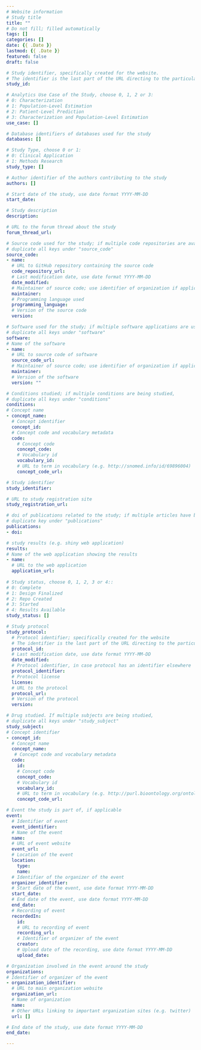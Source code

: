 ```yaml
---
# Website information
# Study title
title: ""
# Do not fill; filled automatically
tags: []
categories: []
date: {{ .Date }}
lastmod: {{ .Date }}
featured: false
draft: false

# Study identifier, specifically created for the website.
# The identifier is the last part of the URL directing to the particular study
study_id: 

# Analytics Use Case of the Study, choose 0, 1, 2 or 3:
# 0: Characterization
# 1: Population-Level Estimation
# 2: Patient-Level Prediction
# 3: Characterization and Population-Level Estimation
use_case: []

# Database identifiers of databases used for the study
databases: []

# Study Type, choose 0 or 1:
# 0: Clinical Application
# 1: Methods Research
study_type: []

# Author identifier of the authors contributing to the study
authors: []

# Start date of the study, use date format YYYY-MM-DD
start_date:

# Study description
description:  

# URL to the forum thread about the study
forum_thread_url: 

# Source code used for the study; if multiple code repositories are available, 
# duplicate all keys under "source_code"
source_code:
- name:
  # URL to GitHub repository containing the source code
  code_repository_url: 
  # Last modification date, use date format YYYY-MM-DD
  date_modified: 
  # Maintainer of source code; use identifier of organization if applicable
  maintainer: 
  # Programming language used
  programming_language: 
  # Version of the source code
  version: 

# Software used for the study; if multiple software applications are used
# duplicate all keys under "software"
software:
# Name of the software
- name:
  # URL to source code of software
  source_code_url:
  # Maintainer of source code; use identifier of organization if applicable.
  maintainer: 
  # Version of the software
  version: ""

# Conditions studied; if multiple conditions are being studied,
# duplicate all keys under "conditions"
conditions:
# Concept name
- concept_name:
  # Concept identifier
  concept_id:
  # Concept code and vocabulary metadata
  code: 
    # Concept code
    concept_code: 
    # Vocabulary id
    vocabulary_id: 
    # URL to term in vocabulary (e.g. http://snomed.info/id/69896004)
    concept_code_url: 

# Study identifier 
study_identifier: 

# URL to study registration site
study_registration_url:

# doi of publications related to the study; if multiple articles have been published,
# duplicate key under "publications"
publications:
- doi:

# study results (e.g. shiny web application)
results:
# Name of the web application showing the results
- name:
  # URL to the web application
  application_url:
  
# Study status, choose 0, 1, 2, 3 or 4:: 
# 0: Complete
# 1: Design Finalized
# 2: Repo Created
# 3: Started
# 4: Results Available
study_status: []

# Study protocol
study_protocol:
  # Protocol identifier; specifically created for the website
  # The identifier is the last part of the URL directing to the particular study protocol
  protocol_id: 
  # Last modification date, use date format YYYY-MM-DD
  date_modified:
  # Protocol identifier, in case protocol has an identifier elsewhere 
  protocol_identifier: 
  # Protocol license
  license:
  # URL to the protocol
  protocol_url:
  # Version of the protocol 
  version: 

# Drug studied. If multiple subjects are being studied,
# duplicate all keys under "study_subject"
study_subject: 
# Concept identifier
- concept_id:
  # Concept name 
  concept_name:
   # Concept code and vocabulary metadata
  code:
    id: 
    # Concept code
    concept_code:
    # Vocabulary id 
    vocabulary_id: 
    # URL to term in vocabulary (e.g. http://purl.bioontology.org/ontology/RXNORM/5521)
    concept_code_url: 

# Event the study is part of, if applicable
event:
  # Identifier of event
  event_identifier: 
  # Name of the event
  name: 
  # URL of event website
  event_url:
  # Location of the event
  location:
    type:
    name:
  # Identifier of the organizer of the event
  organizer_identifier: 
  # Start date of the event, use date format YYYY-MM-DD
  start_date: 
  # End date of the event, use date format YYYY-MM-DD
  end_date:
  # Recording of event 
  recordedIn:
    id:
    # URL to recording of event
    recording_url:
    # Identifier of organizer of the event
    creator:
    # Upload date of the recording, use date format YYYY-MM-DD
    upload_date:

# Organization involved in the event around the study
organizations:
# Identifier of organizer of the event
- organization_identifier: 
  # URL to main organization website
  organization_url: 
  # Name of organization
  name: 
  # Other URLs linking to important organization sites (e.g. twitter)
  url: []

# End date of the study, use date format YYYY-MM-DD
end_date: 

---
```

